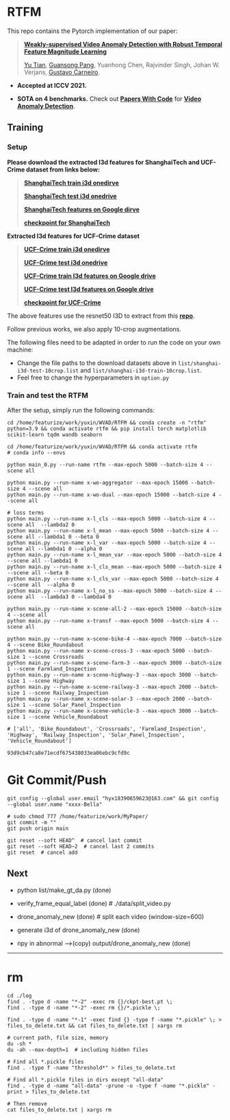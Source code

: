 # RTFM
This repo contains the Pytorch implementation of our paper:
> [**Weakly-supervised Video Anomaly Detection with Robust Temporal Feature Magnitude Learning**](https://arxiv.org/pdf/2101.10030.pdf)
>
> [Yu Tian](https://yutianyt.com/), [Guansong Pang](https://sites.google.com/site/gspangsite/home?authuser=0), Yuanhong Chen, Rajvinder Singh, Johan W. Verjans, [Gustavo Carneiro](https://cs.adelaide.edu.au/~carneiro/).

- **Accepted at ICCV 2021.**  

- **SOTA on 4 benchmarks.** Check out [**Papers With Code**](https://paperswithcode.com/paper/weakly-supervised-video-anomaly-detection) for [**Video Anomaly Detection**](https://paperswithcode.com/task/anomaly-detection-in-surveillance-videos). 


## Training

### Setup

**Please download the extracted I3d features for ShanghaiTech and UCF-Crime dataset from links below:**

> [**ShanghaiTech train i3d onedirve**](https://uao365-my.sharepoint.com/:f:/g/personal/a1697106_adelaide_edu_au/EiLi_oBQnAFCq3UG184p_akBLDBVdCqRNCzSDhbqpjFQXw?e=hBAexc)
> 
> [**ShanghaiTech test i3d onedrive**](https://uao365-my.sharepoint.com/:f:/g/personal/a1697106_adelaide_edu_au/EvUUrWqpWqVHrXBzxbzAdD8BlgH1SICKQbmdVu7K5nR9xA?e=oWTk8G)
> 
> [**ShanghaiTech features on Google dirve**](https://drive.google.com/file/d/1-w9xsx2FbwFf96A1y1GFcZ3odzdEBves/view?usp=sharing)
> 
> [**checkpoint for ShanghaiTech**](https://drive.google.com/file/d/1epISwbTZ_LXKfJzfYVIVwnxQ6q49lj5B/view?usp=sharing)

**Extracted I3d features for UCF-Crime dataset**

> [**UCF-Crime train i3d onedirve**](https://uao365-my.sharepoint.com/:f:/g/personal/a1697106_adelaide_edu_au/ErCr6bjDzzZPstgposv1ttYBjv_ZBsAbNTbwyl3yX8QCHA?e=BzNuJ2)
> 
> [**UCF-Crime test i3d onedrive**](https://uao365-my.sharepoint.com/:f:/g/personal/a1697106_adelaide_edu_au/EsmBEpklrShEjTFOWTd5FooBkJR3DPxp3cIZN-R8b2hhLA?e=hlcZFO)
> 
> [**UCF-Crime train I3d features on Google drive**](https://drive.google.com/file/d/16LumirTnWOOu8_Uh7fcC7RWpSBFobDUA/view?usp=sharing)
> 
> [**UCF-Crime test I3d features on Google drive**](https://drive.google.com/drive/folders/1QCBTDUMBXYU9PonPh1TWnRtpTKOX-fxr?usp=sharing)
> 
> [**checkpoint for UCF-Crime**](https://uao365-my.sharepoint.com/:u:/g/personal/a1697106_adelaide_edu_au/Ed0gS0RZ5hFMqVa8LxcO3sYBqFEmzMU5IsvvLWxioTatKw?e=qHEl5Z)

The above features use the resnet50 I3D to extract from this [**repo**](https://github.com/Tushar-N/pytorch-resnet3d).

Follow previous works, we also apply 10-crop augmentations. 

The following files need to be adapted in order to run the code on your own machine:
- Change the file paths to the download datasets above in `list/shanghai-i3d-test-10crop.list` and `list/shanghai-i3d-train-10crop.list`.
- Feel free to change the hyperparameters in `option.py`
### Train and test the RTFM
After the setup, simply run the following commands: 

```shell
cd /home/featurize/work/yuxin/WVAD/RTFM && conda create -n "rtfm" python=3.9 && conda activate rtfm && pip install torch matplotlib scikit-learn tqdm wandb seaborn

cd /home/featurize/work/yuxin/WVAD/RTFM && conda activate rtfm
# conda info --envs

python main_0.py --run-name rtfm --max-epoch 5000 --batch-size 4 --scene all

python main.py --run-name x-wo-aggregator --max-epoch 15000 --batch-size 4 --scene all
python main.py --run-name x-wo-dual --max-epoch 15000 --batch-size 4 --scene all

# loss terms
python main.py --run-name x-l_cls --max-epoch 5000 --batch-size 4 --scene all  --lambda2 0
python main.py --run-name x-l_mean --max-epoch 5000 --batch-size 4 --scene all --lambda1 0 --beta 0
python main.py --run-name x-l_var --max-epoch 5000 --batch-size 4 --scene all --lambda1 0 --alpha 0
python main.py --run-name x-l_mean_var --max-epoch 5000 --batch-size 4 --scene all --lambda1 0
python main.py --run-name x-l_cls_mean --max-epoch 5000 --batch-size 4 --scene all --beta 0
python main.py --run-name x-l_cls_var --max-epoch 5000 --batch-size 4 --scene all  --alpha 0
python main.py --run-name x-l_no_ss --max-epoch 5000 --batch-size 4 --scene all  --lambda3 0 --lambda4 0

python main.py --run-name x-scene-all-2 --max-epoch 15000 --batch-size 4 --scene all
python main.py --run-name x-transf --max-epoch 5000 --batch-size 4 --scene all

python main.py --run-name x-scene-bike-4 --max-epoch 7000 --batch-size 4 --scene Bike_Roundabout
python main.py --run-name x-scene-cross-3 --max-epoch 5000 --batch-size 1 --scene Crossroads
python main.py --run-name x-scene-farm-3 --max-epoch 3000 --batch-size 1 --scene Farmland_Inspection
python main.py --run-name x-scene-highway-3 --max-epoch 3000 --batch-size 1 --scene Highway
python main.py --run-name x-scene-railway-3 --max-epoch 2000 --batch-size 1 --scene Railway_Inspection
python main.py --run-name x-scene-solar-3 --max-epoch 2000 --batch-size 1 --scene Solar_Panel_Inspection
python main.py --run-name x-scene-vehicle-3 --max-epoch 3000 --batch-size 1 --scene Vehicle_Roundabout

# ['all', 'Bike_Roundabout', 'Crossroads', 'Farmland_Inspection', 'Highway', 'Railway_Inspection', 'Solar_Panel_Inspection', 'Vehicle_Roundabout']

93d9cb47ca8e71ecdf675438033ea06ebc9cfd9c
```
# Git Commit/Push
    git config --global user.email "hyx18390659623@163.com" && git config --global user.name "xxxx-Bella"

    # sudo chmod 777 /home/featurize/work/MyPaper/
    git commit -m ""
    git push origin main

    git reset --soft HEAD^  # cancel last commit
    git reset --soft HEAD~2  # cancel last 2 commits
    git reset  # cancel add
    

## Next
* python list/make_gt_da.py (done)

* verify_frame_equal_label (done)  # ./data/split_video.py

* drone_anomaly_new (done)  # split each video (window-size=600)

* generate i3d of drone_anomaly_new (done)

* npy in abnormal -->(copy) output/drone_anomaly_new  (done)

---

# rm 
    cd ./log
    find . -type d -name "*-2" -exec rm {}/ckpt-best.pt \;
    find . -type d -name "*-2" -exec rm {}/*.pickle \;

    find . -type d -name "*-1" -exec find {} -type f -name "*.pickle" \; > files_to_delete.txt && cat files_to_delete.txt | xargs rm
    
    # current path, file size, memory
    du -sh *   
    du -ah --max-depth=1  # including hidden files

    # Find all *.pickle files
    find . -type f -name "threshold*" > files_to_delete.txt   

    # Find all *.pickle files in dirs except "all-data"
    find . -type d -name "all-data" -prune -o -type f -name "*.pickle" -print > files_to_delete.txt  

    # Then remove
    cat files_to_delete.txt | xargs rm